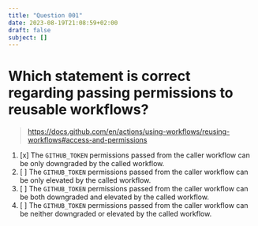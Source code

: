 ```yaml
---
title: "Question 001"
date: 2023-08-19T21:08:59+02:00
draft: false
subject: []
---
```


# Which statement is correct regarding passing permissions to reusable workflows?

> https://docs.github.com/en/actions/using-workflows/reusing-workflows#access-and-permissions

1. [x] The `GITHUB_TOKEN` permissions passed from the caller workflow can be only downgraded by the called workflow.
1. [ ] The `GITHUB_TOKEN` permissions passed from the caller workflow can be only elevated by the called workflow.
1. [ ] The `GITHUB_TOKEN` permissions passed from the caller workflow can be both downgraded and elevated by the called workflow.
1. [ ] The `GITHUB_TOKEN` permissions passed from the caller workflow can be neither downgraded or elevated by the called workflow.
